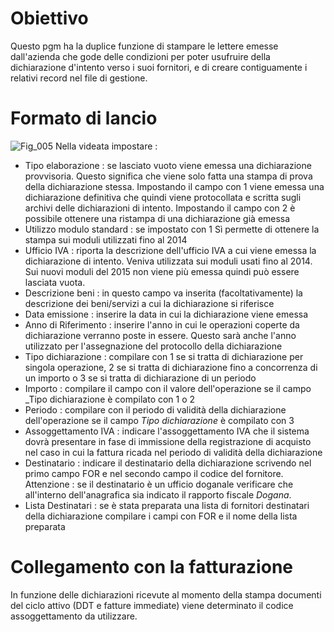 # Obiettivo
Questo pgm ha la duplice funzione di stampare le lettere emesse dall'azienda che gode delle condizioni per poter usufruire della dichiarazione d'intento verso i suoi fornitori,  e di creare contiguamente i relativi record nel file di gestione.

# Formato di lancio
![Fig_005](http://localhost:3000/immagini/MBDOC_OGG-P_BRIN04/Fig_005.png)
Nella videata impostare : 
 * Tipo elaborazione :  se lasciato vuoto viene emessa una dichiarazione provvisoria. Questo significa che viene solo fatta una stampa di prova della dichiarazione stessa. Impostando il campo con 1 viene emessa una dichiarazione definitiva che quindi viene protocollata e scritta sugli archivi delle dichiarazioni di intento. Impostando il campo con 2 è possibile ottenere una ristampa di una dichiarazione già emessa
 * Utilizzo modulo standard :  se impostato con 1 Sì permette di ottenere la stampa sui moduli utilizzati fino al 2014
 * Ufficio IVA :  riporta la descrizione dell'ufficio IVA a cui viene emessa la dichiarazione di intento. Veniva utilizzata sui moduli usati fino al 2014. Sui nuovi moduli del 2015 non viene più emessa quindi può essere lasciata vuota.
 * Descrizione beni :  in questo campo va inserita (facoltativamente) la descrizione dei beni/servizi a cui la dichiarazione si riferisce
 * Data emissione :  inserire la data in cui la dichiarazione viene emessa
 * Anno di Riferimento :  inserire l'anno in cui le operazioni coperte da dichiarazione verranno poste in essere. Questo sarà anche l'anno utilizzato per l'assegnazione del protocollo della dichiarazione
 * Tipo dichiarazione :  compilare con 1 se si tratta di dichiarazione per singola operazione, 2 se si tratta di dichiarazione fino a concorrenza di un importo o 3 se si tratta di dichiarazione di un periodo
 * Importo :  compilare il campo con il valore dell'operazione se il campo _Tipo dichiarazione è compilato con 1 o 2
 * Periodo :  compilare con il periodo di validità della dichiarazione dell'operazione se il campo _Tipo dichiarazione_ è compilato con 3
 * Assoggettamento IVA :  indicare l'assoggettamento IVA che il sistema dovrà presentare in fase di immissione della registrazione di acquisto nel caso in cui la fattura ricada nel periodo di validità della dichiarazione
 * Destinatario :  indicare il destinatario della dichiarazione scrivendo nel primo campo FOR e nel secondo campo il codice del fornitore. Attenzione :  se il destinatario è un ufficio doganale verificare che all'interno dell'anagrafica sia indicato il rapporto fiscale _Dogana_.
 * Lista Destinatari :  se è stata preparata una lista di fornitori destinatari della dichiarazione compilare i campi con FOR e il nome della lista preparata

# Collegamento con la fatturazione
In funzione delle dichiarazioni ricevute al momento della stampa documenti del ciclo attivo (DDT e fatture immediate) viene determinato il codice assoggettamento da utilizzare.
